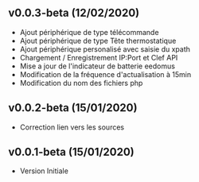 ## v0.0.3-beta (12/02/2020)

* Ajout périphérique de type télécommande
* Ajout périphérique de type Tête thermostatique
* Ajout périphérique personalisé avec saisie du xpath
* Chargement / Enregistrement IP:Port et Clef API
* Mise a jour de l'indicateur de batterie eedomus 
* Modification de la fréquence d'actualisation à 15min
* Modification du nom des fichiers php

## v0.0.2-beta (15/01/2020)

* Correction lien vers les sources

## v0.0.1-beta (15/01/2020)

* Version Initiale
